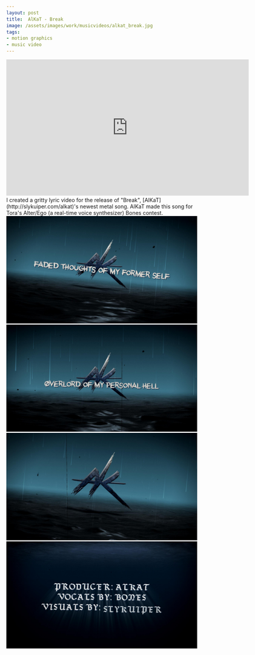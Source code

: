 ```yaml
---
layout: post
title:  AlKaT - Break
image: /assets/images/work/musicvideos/alkat_break.jpg
tags:
- motion graphics
- music video
---
```

<div class="vid" > <iframe width="640" height="360" src="https://player.vimeo.com/video/192876775" frameborder="0" allowfullscreen></iframe></div>
I created a gritty lyric video for the release of "Break", [AlKaT](http://slykuiper.com/alkat)'s newest metal song. AlKaT made this song for Tora's Alter/Ego (a real-time voice synthesizer) Bones contest.

<div class="gallery-box">
  <div class="gallery">
    <img src="/assets/images/work/musicvideos/alkat_break_still1.jpg">
    <img src="/assets/images/work/musicvideos/alkat_break_still2.jpg">
  </div>
</div>

<div class="gallery-box">
  <div class="gallery">
    <img src="/assets/images/work/musicvideos/alkat_break_still4.jpg">
    <img src="/assets/images/work/musicvideos/alkat_break_still3.jpg">
  </div>
</div>
